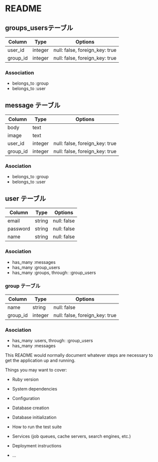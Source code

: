 # README
## groups_usersテーブル

|Column|Type|Options|
|------|----|-------|
|user_id|integer|null: false, foreign_key: true|
|group_id|integer|null: false, foreign_key: true|

### Association
- belongs_to :group
- belongs_to :user

## message テーブル
|Column|Type|Options|
|------|----|-------|
|body|text||
|image|text||
|user_id|integer|null: false, foreign_key: true|
|group_id|integer|null: false, foreign_key: true|

### Asociation
- belongs_to :group
- belongs_to :user

## user テーブル
|Column|Type|Options|
|------|----|-------|
|email|string|null: false|
|password|string|null: false|
|name|string|null: false|

### Asociation
- has_many :messages
- has_many :group_users
- has_many :groups, through: :group_users

### group テーブル
|Column|Type|Options|
|------|----|-------|
|name|string|null: false|
|group_id|integer|null: false, foreign_key: true|

### Asociation
- has_many :users, through: :group_users
- has_many :messages

This README would normally document whatever steps are necessary to get the
application up and running.

Things you may want to cover:

* Ruby version

* System dependencies

* Configuration

* Database creation

* Database initialization

* How to run the test suite

* Services (job queues, cache servers, search engines, etc.)

* Deployment instructions

* ...
